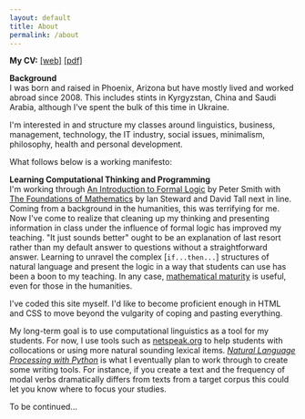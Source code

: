 ```yaml
---
layout: default
title: About
permalink: /about
---
```

**My CV:** <a href="/cv" target ="_blank">[web]</a> <a href="derek_cv.pdf" target ="_blank">[pdf]</a>

**Background**  
I was born and raised in Phoenix, Arizona but have mostly lived and worked abroad since 2008. This includes stints in Kyrgyzstan, China and Saudi Arabia, although I've spent the bulk of this time in Ukraine.

I'm interested in and structure my classes around linguistics, business, management, technology, the IT industry, social issues, minimalism, philosophy, health and personal development.     

What follows below is a working manifesto:

**Learning Computational Thinking and Programming**  
I'm working through <u>An Introduction to Formal Logic</u> by Peter Smith with <u>The Foundations of Mathematics</u> by Ian Steward and David Tall next in line. Coming from a background in the humanities, this was terrifying for me. Now I've come to realize that cleaning up my thinking and presenting information in class under the influence of formal logic has improved my teaching. "It just sounds better" ought to be an explanation of last resort rather than my default answer to questions without a straightforward answer. Learning to unravel the complex [<code>if...then...</code>] structures of natural language and present the logic in a way that students can use has been a boon to my teaching. In any case, <a href="https://en.wikipedia.org/wiki/Mathematical_maturity" target="_blank">mathematical maturity</a> is useful, even for those in the humanities.

I've coded this site myself. I'd like to become proficient enough in HTML and CSS to move beyond the vulgarity of coping and pasting everything. 

My long-term goal is to use computational linguistics as a tool for my students. For now, I use tools such as <a href="http://www.netspeak.org" target="_blank">netspeak.org</a> to help students with collocations or using more natural sounding lexical items. *<a href="http://www.nltk.org/book/" target="_blank">Natural Language Processing with Python</a>* is what I eventually plan to work through to create some writing tools. For instance, if you create a text and the frequency of modal verbs dramatically differs from texts from a target corpus this could let you know where to focus your studies.

To be continued...

<!---

**Linguistics**  
Languages and linguistics 

--> 


